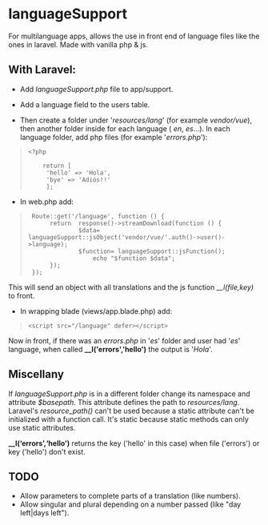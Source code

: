 # languageSupport
For multilanguage apps, allows the use in front end of language files like the ones in laravel.
Made with vanilla php & js.

## With Laravel:

- Add *languageSupport.php* file to app/support.
 - Add a language field to the users table.

- Then create a folder under '*resources/lang*' (for example *vendor/vue*), then another folder inside for each language ( *en*, *es*...).
In each language folder, add php files (for example '*errors.php*'):


>     <?php
>
>         return [
>          'hello' => 'Hola',
>          'bye' => 'Adiós!!'
>          ];

- In web.php add:

>      Route::get('/language', function () {
>     	    return	response()->streamDownload(function () {
>     				$data= languageSupport::jsObject('vendor/vue/'.auth()->user()->language);
>      				$function= languageSupport::jsFunction();
>       				echo "$function $data";
>      		});
>      });
This will send an object with all translations and the js function *__l(file,key)* to front.
- In wrapping blade (views/app.blade.php) add:
>
>
> `<script src="/language" defer></script>`

Now in front, if there was an *errors.php* in '*es*' folder and user had '*es*' language, when called **__l('errors','hello')** the output is '*Hola*'.



## Miscellany


If *languageSupport.php* is in a different folder change its namespace and attribute *$basepath*. This attribute defines the path to *resources/lang*.
Laravel's *resource_path()* can't be used because a static attribute can't be initialized with a function call. It's static because static methods can only use static attributes.


**__l(‘errors’,‘hello’)** returns the key ('hello' in this case) when file ('errors') or key ('hello') don't exist.

## TODO
- Allow parameters to complete parts of a translation (like numbers).
- Allow singular and plural depending on a number passed (like "day left|days left").

